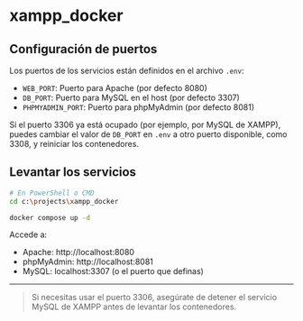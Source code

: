 # xampp_docker

## Configuración de puertos

Los puertos de los servicios están definidos en el archivo `.env`:

- `WEB_PORT`: Puerto para Apache (por defecto 8080)
- `DB_PORT`: Puerto para MySQL en el host (por defecto 3307)
- `PHPMYADMIN_PORT`: Puerto para phpMyAdmin (por defecto 8081)

Si el puerto 3306 ya está ocupado (por ejemplo, por MySQL de XAMPP), puedes cambiar el valor de `DB_PORT` en `.env` a otro puerto disponible, como 3308, y reiniciar los contenedores.

## Levantar los servicios

```bash
# En PowerShell o CMD
cd c:\projects\xampp_docker

docker compose up -d
```

Accede a:
- Apache: http://localhost:8080
- phpMyAdmin: http://localhost:8081
- MySQL: localhost:3307 (o el puerto que definas)

---

> Si necesitas usar el puerto 3306, asegúrate de detener el servicio MySQL de XAMPP antes de levantar los contenedores.